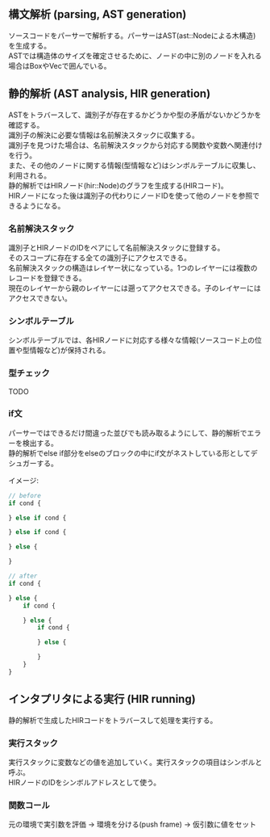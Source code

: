 ## 構文解析 (parsing, AST generation)
ソースコードをパーサーで解析する。パーサーはAST(ast::Nodeによる木構造)を生成する。  
ASTでは構造体のサイズを確定させるために、ノードの中に別のノードを入れる場合はBoxやVecで囲んでいる。

## 静的解析 (AST analysis, HIR generation)
ASTをトラバースして、識別子が存在するかどうかや型の矛盾がないかどうかを確認する。  
識別子の解決に必要な情報は名前解決スタックに収集する。  
識別子を見つけた場合は、名前解決スタックから対応する関数や変数へ関連付けを行う。  
また、その他のノードに関する情報(型情報など)はシンボルテーブルに収集し、利用される。  
静的解析ではHIRノード(hir::Node)のグラフを生成する(HIRコード)。  
HIRノードになった後は識別子の代わりにノードIDを使って他のノードを参照できるようになる。

### 名前解決スタック
識別子とHIRノードのIDをペアにして名前解決スタックに登録する。  
そのスコープに存在する全ての識別子にアクセスできる。  
名前解決スタックの構造はレイヤー状になっている。1つのレイヤーには複数のレコードを登録できる。  
現在のレイヤーから親のレイヤーには遡ってアクセスできる。子のレイヤーにはアクセスできない。

### シンボルテーブル
シンボルテーブルでは、各HIRノードに対応する様々な情報(ソースコード上の位置や型情報など)が保持される。

### 型チェック
TODO

### if文
パーサーではできるだけ間違った並びでも読み取るようにして、静的解析でエラーを検出する。  
静的解析でelse if部分をelseのブロックの中にif文がネストしている形としてデシュガーする。

イメージ:
```ts
// before
if cond {

} else if cond {

} else if cond {

} else {

}

// after
if cond {

} else {
    if cond {

    } else {
        if cond {

        } else {

        }
    }
}
```

## インタプリタによる実行 (HIR running)
静的解析で生成したHIRコードをトラバースして処理を実行する。  

### 実行スタック
実行スタックに変数などの値を追加していく。実行スタックの項目はシンボルと呼ぶ。  
HIRノードのIDをシンボルアドレスとして使う。

### 関数コール
元の環境で実引数を評価 -> 環境を分ける(push frame) -> 仮引数に値をセット
